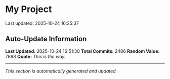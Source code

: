# My Project


Last updated: 2025-10-24 16:25:37





























































































































































































































































































































































































































































































































































































































































































































































































































































































































































































































































































































































































































































































































































































































































































































































































































































































































































































































































































































































































































































































































































































































































































































































































































































































































































































































































































































































































































































































































































































## Auto-Update Information

**Last Updated:** 2025-10-24 16:51:30
**Total Commits:** 2486
**Random Value:** 7698
**Quote:** _This is the way._

---
_This section is automatically generated and updated._